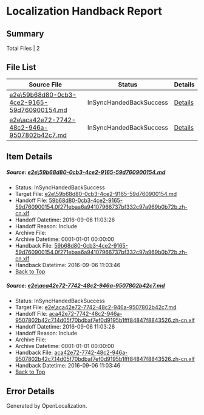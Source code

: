 # <a name='report-top'></a> Localization Handback Report

## Summary
 Total Files | 2

## File List
 Source File | Status | Details 
 ----------- | ------ | ------- 
 [e2e\59b68d80-0cb3-4ce2-9165-59d760900154.md](https://github.com/OpenLocalizationTestOrg/ol-test0/blob/6b5374ccd07cbd13644b31b4872ddc37a61171b5/e2e/59b68d80-0cb3-4ce2-9165-59d760900154.md) | InSyncHandedBackSuccess | [Details](#2fa9d1a79c3040ca73857d22a2ee8a366a3894681)
 [e2e\aca42e72-7742-48c2-946a-9507802b42c7.md](https://github.com/OpenLocalizationTestOrg/ol-test0/blob/6b5374ccd07cbd13644b31b4872ddc37a61171b5/e2e/aca42e72-7742-48c2-946a-9507802b42c7.md) | InSyncHandedBackSuccess | [Details](#a1721e9e9c1814168a4d55e382fd48f1d0708de62)

## Item Details
##### <a name='2fa9d1a79c3040ca73857d22a2ee8a366a3894681'></a> Source: [e2e\59b68d80-0cb3-4ce2-9165-59d760900154.md](https://github.com/OpenLocalizationTestOrg/ol-test0/blob/6b5374ccd07cbd13644b31b4872ddc37a61171b5/e2e/59b68d80-0cb3-4ce2-9165-59d760900154.md)
* Status: InSyncHandedBackSuccess
* Target File: [e2e\59b68d80-0cb3-4ce2-9165-59d760900154.md](https://github.com/OpenLocalizationTestOrg/ol-test0-zhcn/blob/3317df0f1b9ab475d4734331777cf283a415948c/e2e/59b68d80-0cb3-4ce2-9165-59d760900154.md)
* Handoff File: [59b68d80-0cb3-4ce2-9165-59d760900154.0f271ebaa6a94107966737bf332c97a969b0b72b.zh-cn.xlf](https://github.com/OpenLocalizationTestOrg/ol-test0-handoff/blob/d248baee5e43edd8e0e0f4612217eabccbf31f06/ol-handoff/OpenLocalizationTestOrg/ol-test0-zhcn/ci/ht/59b68d80-0cb3-4ce2-9165-59d760900154.0f271ebaa6a94107966737bf332c97a969b0b72b.zh-cn.xlf)
* Handoff Datetime: 2016-09-06 11:03:26
* Handoff Reason: Include
* Archive File: 
* Archive Datetime: 0001-01-01 00:00:00
* Handback File: [59b68d80-0cb3-4ce2-9165-59d760900154.0f271ebaa6a94107966737bf332c97a969b0b72b.zh-cn.xlf](https://github.com/OpenLocalizationTestOrg/ol-test0-handback/blob/f58c9693e097b5f8312ab483c51f1a1a66a6f439/ol-handback/OpenLocalizationTestOrg/ol-test0-zhcn/ci/ht/59b68d80-0cb3-4ce2-9165-59d760900154.0f271ebaa6a94107966737bf332c97a969b0b72b.zh-cn.xlf)
* Handback Datetime: 2016-09-06 11:03:46
* [Back to Top](#report-top)

##### <a name='a1721e9e9c1814168a4d55e382fd48f1d0708de62'></a> Source: [e2e\aca42e72-7742-48c2-946a-9507802b42c7.md](https://github.com/OpenLocalizationTestOrg/ol-test0/blob/6b5374ccd07cbd13644b31b4872ddc37a61171b5/e2e/aca42e72-7742-48c2-946a-9507802b42c7.md)
* Status: InSyncHandedBackSuccess
* Target File: [e2e\aca42e72-7742-48c2-946a-9507802b42c7.md](https://github.com/OpenLocalizationTestOrg/ol-test0-zhcn/blob/3317df0f1b9ab475d4734331777cf283a415948c/e2e/aca42e72-7742-48c2-946a-9507802b42c7.md)
* Handoff File: [aca42e72-7742-48c2-946a-9507802b42c7.14d05f70bdbaf7ef0d9195b1fff84847f8843526.zh-cn.xlf](https://github.com/OpenLocalizationTestOrg/ol-test0-handoff/blob/d248baee5e43edd8e0e0f4612217eabccbf31f06/ol-handoff/OpenLocalizationTestOrg/ol-test0-zhcn/ci/ht/aca42e72-7742-48c2-946a-9507802b42c7.14d05f70bdbaf7ef0d9195b1fff84847f8843526.zh-cn.xlf)
* Handoff Datetime: 2016-09-06 11:03:26
* Handoff Reason: Include
* Archive File: 
* Archive Datetime: 0001-01-01 00:00:00
* Handback File: [aca42e72-7742-48c2-946a-9507802b42c7.14d05f70bdbaf7ef0d9195b1fff84847f8843526.zh-cn.xlf](https://github.com/OpenLocalizationTestOrg/ol-test0-handback/blob/f58c9693e097b5f8312ab483c51f1a1a66a6f439/ol-handback/OpenLocalizationTestOrg/ol-test0-zhcn/ci/ht/aca42e72-7742-48c2-946a-9507802b42c7.14d05f70bdbaf7ef0d9195b1fff84847f8843526.zh-cn.xlf)
* Handback Datetime: 2016-09-06 11:03:46
* [Back to Top](#report-top)


## Error Details

Generated by OpenLocalization.
